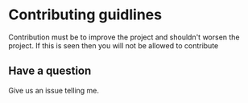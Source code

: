 # Contributing guidlines
Contribution must be to improve the project and shouldn't worsen the project. If this is seen then you will not be allowed to contribute

## Have a question 
Give us an issue telling me. 
